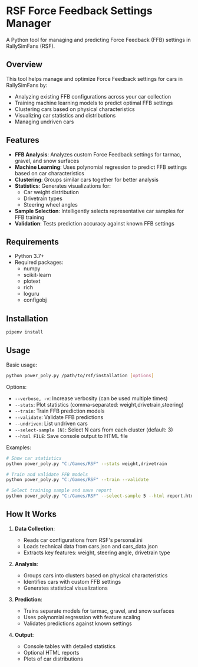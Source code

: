 # RSF Force Feedback Settings Manager

A Python tool for managing and predicting Force Feedback (FFB) settings in RallySimFans (RSF).

## Overview

This tool helps manage and optimize Force Feedback settings for cars in RallySimFans by:

- Analyzing existing FFB configurations across your car collection
- Training machine learning models to predict optimal FFB settings
- Clustering cars based on physical characteristics
- Visualizing car statistics and distributions
- Managing undriven cars

## Features

- **FFB Analysis**: Analyzes custom Force Feedback settings for tarmac, gravel, and snow surfaces
- **Machine Learning**: Uses polynomial regression to predict FFB settings based on car characteristics
- **Clustering**: Groups similar cars together for better analysis
- **Statistics**: Generates visualizations for:
  - Car weight distribution
  - Drivetrain types
  - Steering wheel angles
- **Sample Selection**: Intelligently selects representative car samples for FFB training
- **Validation**: Tests prediction accuracy against known FFB settings

## Requirements

- Python 3.7+
- Required packages:
  - numpy
  - scikit-learn
  - plotext
  - rich
  - loguru
  - configobj

## Installation

```bash
pipenv install
```

## Usage

Basic usage:

```bash
python power_poly.py /path/to/rsf/installation [options]
```

Options:
- `--verbose, -v`: Increase verbosity (can be used multiple times)
- `--stats`: Plot statistics (comma-separated: weight,drivetrain,steering)
- `--train`: Train FFB prediction models
- `--validate`: Validate FFB predictions
- `--undriven`: List undriven cars
- `--select-sample [N]`: Select N cars from each cluster (default: 3)
- `--html FILE`: Save console output to HTML file

Examples:

```bash
# Show car statistics
python power_poly.py "C:/Games/RSF" --stats weight,drivetrain

# Train and validate FFB models
python power_poly.py "C:/Games/RSF" --train --validate

# Select training sample and save report
python power_poly.py "C:/Games/RSF" --select-sample 5 --html report.html
```

## How It Works

1. **Data Collection**:
   - Reads car configurations from RSF's personal.ini
   - Loads technical data from cars.json and cars_data.json
   - Extracts key features: weight, steering angle, drivetrain type

2. **Analysis**:
   - Groups cars into clusters based on physical characteristics
   - Identifies cars with custom FFB settings
   - Generates statistical visualizations

3. **Prediction**:
   - Trains separate models for tarmac, gravel, and snow surfaces
   - Uses polynomial regression with feature scaling
   - Validates predictions against known settings

4. **Output**:
   - Console tables with detailed statistics
   - Optional HTML reports
   - Plots of car distributions

